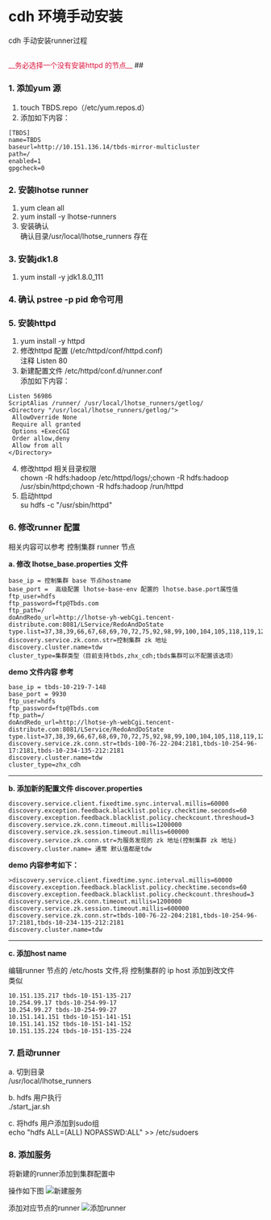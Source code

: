 # cdh 环境手动安装

cdh 手动安装runner过程  

## 
<font color=#DC143C>
__务必选择一个没有安装httpd 的节点__
</font>   
##

### 1. 添加yum 源

1. touch TBDS.repo（/etc/yum.repos.d）
2. 添加如下内容：  
```
[TBDS]  
name=TBDS  
baseurl=http://10.151.136.14/tbds-mirror-multicluster  
path=/  
enabled=1    
gpgcheck=0  
```    
  
### 2. 安装lhotse runner
1. yum clean all
2. yum install -y lhotse-runners
3. 安装确认   
 确认目录/usr/local/lhotse_runners 存在

### 3. 安装jdk1.8
1. yum install -y jdk1.8.0_111  

### 4. 确认 pstree -p pid 命令可用

### 5. 安装httpd
1. yum install -y httpd
2. 修改httpd 配置 (/etc/httpd/conf/httpd.conf)   
  注释  Listen 80   
3. 新建配置文件  /etc/httpd/conf.d/runner.conf  
添加如下内容：
```
Listen 56986  
ScriptAlias /runner/ /usr/local/lhotse_runners/getlog/  
<Directory "/usr/local/lhotse_runners/getlog/">  
 AllowOverride None  
 Require all granted  
 Options +ExecCGI  
 Order allow,deny  
 Allow from all  
</Directory>  
```

4. 修改httpd 相关目录权限  
  chown -R hdfs:hadoop /etc/httpd/logs/;chown -R hdfs:hadoop /usr/sbin/httpd;chown -R hdfs:hadoop /run/httpd  
5. 启动httpd  
  su hdfs -c "/usr/sbin/httpd"

### 6. 修改runner 配置
相关内容可以参考 控制集群 runner 节点  

**a. 修改 lhotse_base.properties 文件**  
```
base_ip = 控制集群 base 节点hostname  
base_port =  高级配置 lhotse-base-env 配置的 lhotse.base.port属性值   
ftp_user=hdfs  
ftp_password=ftp@Tbds.com  
ftp_path=/  
doAndRedo_url=http://lhotse-yh-webCgi.tencent-distribute.com:8081/LService/RedoAndDoState  
type.list=37,38,39,66,67,68,69,70,72,75,92,98,99,100,104,105,118,119,120  
discovery.service.zk.conn.str=控制集群 zk 地址  
discovery.cluster.name=tdw
cluster_type=集群类型（目前支持tbds,zhx_cdh;tbds集群可以不配置该选项）    
```
__demo 文件内容 参考__   
```
base_ip = tbds-10-219-7-148  
base_port = 9930  
ftp_user=hdfs  
ftp_password=ftp@Tbds.com  
ftp_path=/  
doAndRedo_url=http://lhotse-yh-webCgi.tencent-distribute.com:8081/LService/RedoAndDoState  
type.list=37,38,39,66,67,68,69,70,72,75,92,98,99,100,104,105,118,119,120,123  
discovery.service.zk.conn.str=tbds-100-76-22-204:2181,tbds-10-254-96-17:2181,tbds-10-234-135-212:2181  
discovery.cluster.name=tdw  
cluster_type=zhx_cdh    
```
----------------------
**b. 添加新的配置文件 discover.properties**
```
discovery.service.client.fixedtime.sync.interval.millis=60000  
discovery.exception.feedback.blacklist.policy.checktime.seconds=60  
discovery.exception.feedback.blacklist.policy.checkcount.threshoud=3  
discovery.service.zk.conn.timeout.millis=1200000  
discovery.service.zk.session.timeout.millis=600000  
discovery.service.zk.conn.str=为服务发现的 zk 地址(控制集群 zk 地址)   
discovery.cluster.name= 通常 默认值都是tdw  
```
__demo 内容参考如下：__
```
>discovery.service.client.fixedtime.sync.interval.millis=60000  
discovery.exception.feedback.blacklist.policy.checktime.seconds=60  
discovery.exception.feedback.blacklist.policy.checkcount.threshoud=3  
discovery.service.zk.conn.timeout.millis=1200000  
discovery.service.zk.session.timeout.millis=600000  
discovery.service.zk.conn.str=tbds-100-76-22-204:2181,tbds-10-254-96-17:2181,tbds-10-234-135-212:2181  
discovery.cluster.name=tdw  
```
----------------------
**c. 添加host name**  

编辑runner 节点的 /etc/hosts 文件,将 控制集群的 ip host 添加到改文件  
类似  
```
10.151.135.217 tbds-10-151-135-217  
10.254.99.17 tbds-10-254-99-17  
10.254.99.27 tbds-10-254-99-27  
10.151.141.151 tbds-10-151-141-151  
10.151.141.152 tbds-10-151-141-152  
10.151.135.224 tbds-10-151-135-224  
```

### 7. 启动runner 
a. 切到目录  
/usr/local/lhotse_runners

b. hdfs 用户执行  
./start_jar.sh

c. 将hdfs 用户添加到sudo组  
echo "hdfs ALL=(ALL) NOPASSWD:ALL" >> /etc/sudoers

### 8. 添加服务  
将新建的runner添加到集群配置中  

操作如下图
![新建服务](https://picabstract-preview-ftn.weiyun.com:8443/ftn_pic_abs_v2/987474dbe5a61b20c944dc8daecb65bfd90f7ebb83ca311a339e61ad5b2ed793cc1d104bab9dab48d98af20b05f4622a?pictype=scale&from=30113&version=2.0.0.2&uin=821244074&fname=20170918221108.png&size=1024)

添加对应节点的runner
![添加runner](https://picabstract-preview-ftn.weiyun.com:8443/ftn_pic_abs_v2/d57629254b68f4cefade48c75236d5aceb0d7b68760c55639bd80880015cc7b8abcc28d5c0b65e94fe74e2898b632b3d?pictype=scale&from=30113&version=2.0.0.2&uin=821244074&fname=20170918221620.png&size=1024)
